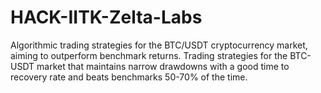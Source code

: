 # HACK-IITK-Zelta-Labs
Algorithmic trading strategies for the BTC/USDT cryptocurrency market, aiming to outperform benchmark returns. Trading strategies for the BTC-USDT market that maintains narrow drawdowns with a good time to recovery rate and beats benchmarks 50-70% of the time.
